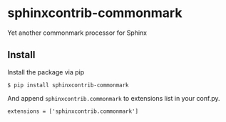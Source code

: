 # sphinxcontrib-commonmark

Yet another commonmark processor for Sphinx

## Install

Install the package via pip
```
$ pip install sphinxcontrib-commonmark
```

And append `sphinxcontrib.commonmark` to extensions list in your conf.py.
```
extensions = ['sphinxcontrib.commonmark']
```

